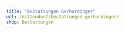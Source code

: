 ```yaml
---
title: "Bestattungen Gerhardinger"
url: /nittendorf/bestattungen-gerhardinger/
shop: Bestattungen
---
```

